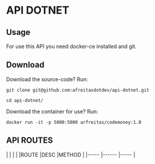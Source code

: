 # API DOTNET

## Usage

For use this API you need docker-ce installed and git.

## Download

Download the source-code? Run:

```
git clone git@github.com:afreitasdotdev/api-dotnet.git
```

```
cd api-dotnet/
```


Download the container for use? Run: 

```
docker run -it -p 5000:5000 arfreitas/codemoney:1.0
```

## API ROUTES

|	|	|	|
|ROUTE	|DESC	|METHOD	|
|-----	|------	|-----	|
